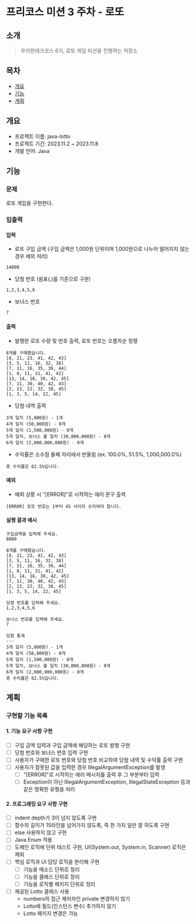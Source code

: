 # 프리코스 미션 3 주차 - 로또

## 소개

> 우아한테크코스 6기, 로또 게임 미션을 진행하는 저장소

## 목차

* [개요](#개요)
* [기능](#기능)
* [계획](#계획)

## 개요

* 프로젝트 이름: java-lotto
* 프로젝트 기간: 2023.11.2 ~ 2023.11.8
* 개발 언어: Java

## 기능

### 문제

로또 게임을 구현한다.

### 입출력

#### 입력

* 로또 구입 금액 (구입 금액은 1,000원 단위이며 1,000원으로 나누어 떨어지지 않는 경우 예외 처리)

```
14000
```

* 당첨 번호 (쉼표(,)를 기준으로 구분)

```
1,2,3,4,5,6
```

* 보너스 번호

```
7
```


#### 출력

* 발행한 로또 수량 및 번호 출력, 로또 번호는 오름차순 정렬

```
8개를 구매했습니다.
[8, 21, 23, 41, 42, 43] 
[3, 5, 11, 16, 32, 38] 
[7, 11, 16, 35, 36, 44] 
[1, 8, 11, 31, 41, 42] 
[13, 14, 16, 38, 42, 45] 
[7, 11, 30, 40, 42, 43] 
[2, 13, 22, 32, 38, 45] 
[1, 3, 5, 14, 22, 45]
```

* 당첨 내역 출력

```
3개 일치 (5,000원) - 1개
4개 일치 (50,000원) - 0개
5개 일치 (1,500,000원) - 0개
5개 일치, 보너스 볼 일치 (30,000,000원) - 0개
6개 일치 (2,000,000,000원) - 0개
```

* 수익률은 소수점 둘째 자리에서 반올림 (ex. 100.0%, 51.5%, 1,000,000.0%)

```
총 수익률은 62.5%입니다.
```

#### 예외

* 예외 상황 시 "[ERROR]"로 시작하는 에러 문구 출력
```
[ERROR] 로또 번호는 1부터 45 사이의 숫자여야 합니다.
```


#### 실행 결과 예시

```
구입금액을 입력해 주세요.
8000

8개를 구매했습니다.
[8, 21, 23, 41, 42, 43] 
[3, 5, 11, 16, 32, 38] 
[7, 11, 16, 35, 36, 44] 
[1, 8, 11, 31, 41, 42] 
[13, 14, 16, 38, 42, 45] 
[7, 11, 30, 40, 42, 43] 
[2, 13, 22, 32, 38, 45] 
[1, 3, 5, 14, 22, 45]

당첨 번호를 입력해 주세요.
1,2,3,4,5,6

보너스 번호를 입력해 주세요.
7

당첨 통계
---
3개 일치 (5,000원) - 1개
4개 일치 (50,000원) - 0개
5개 일치 (1,500,000원) - 0개
5개 일치, 보너스 볼 일치 (30,000,000원) - 0개
6개 일치 (2,000,000,000원) - 0개
총 수익률은 62.5%입니다.
```

## 계획
### 구현할 기능 목록

#### 1. 기능 요구 사항 구현
- [ ] 구입 금액 입력과 구입 금액에 해당하는 로또 발행 구현
- [ ] 당첨 번호와 보너스 번호 입력 구현
- [ ] 사용자가 구매한 로또 번호와 당첨 번호 비교하여 당첨 내역 및 수익률 출력 구현
- [ ] 사용자가 잘못된 값을 입력한 경우 IllegalArgumentException를 발생
  - [ ] "[ERROR]"로 시작하는 에러 메시지를 출력 후 그 부분부터 입력
  - [ ] Exception이 아닌 IllegalArgumentException, IllegalStateException 등과 같은 명확한 유형을 처리

#### 2. 프로그래밍 요구 사항 구현
- [ ] indent depth가 3이 넘지 않도록 구현
- [ ] 함수의 길이가 15라인을 넘어가지 않도록, 즉 한 가지 일만 잘 하도록 구현
- [ ] else 사용하지 않고 구현
- [ ] Java Enum 적용
- [ ] 도메인 로직에 단위 테스트 구현, UI(System.out, System.in, Scanner) 로직은 제외
- [ ] 핵심 로직과 UI 담당 로직을 분리해 구현
  - [ ] 기능을 메소드 단위로 정리
  - [ ] 기능을 클래스 단위로 정리
  - [ ] 기능을 로직별 패키지 단위로 정리
- [ ] 제공된 Lotto 클래스 사용
  - numbers의 접근 제어자인 private 변경하지 않기
  - Lotto에 필드(인스턴스 변수) 추가하지 않기
  - Lotto 패키지 변경은 가능